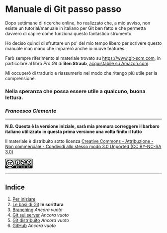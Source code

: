# Manuale di Git passo passo

Dopo settimane di ricerche online, ho realizzato che, a mio avviso, non esiste un tutorial/manuale in italiano per Git ben fatto e che permetta davvero di capire come funziona questo fantastico strumento.

Ho deciso quindi di sfruttare un po' del mio tempo libero per scrivere questo manuale man mano che imparerò anche io nuove features.

Farò sempre riferimento al materiale trovato su https://www.git-scm.com, in particolare al libro *Pro Git* di **Ben Straub**, [acquistabile su Amazon.com][book].

Mi occuperò di tradurlo e riassumerlo nel modo che ritengo più utile per la comprensione.

### Nella speranza che possa essere utile a qualcuno, buona lettura.

### *Francesco Clemente*


---


**N.B. Questa è la versione iniziale, sarà mia premura correggere il barbaro italiano utilizzato in questa prima versione una volta finito il tutto**

Il materiale è distribuito sotto licenza [Creative Commons - Attribuzione - Non commerciale - Condividi allo stesso modo 3.0 Unported (CC BY-NC-SA 3.0)][licenza]

![Licenza CC BY-NC-SA 3.0](license.png "Licenza CC BY-NC-SA 3.0")

[licenza]: https://creativecommons.org/licenses/by-nc-sa/3.0/
[book]: https://www.amazon.com/Pro-Git-Scott-Chacon/dp/1484200772?ie=UTF8&camp=1789&creative=9325&creativeASIN=1430218339&linkCode=as2&tag=git-sfconservancy-20


---

## Indice
1. [Per iniziare][cap1]
2. [Le basi di Git][cap2] **In scrittura**
3. [Branching][cap3] *Ancora vuoto*
4. [Git sul server][cap4] *Ancora vuoto*
5. [Git distribuito][cap5] *Ancora vuoto*
6. [GitHub][cap6] *Ancora vuoto*

[cap1]: https://github.com/FraClem/GitTutorial/blob/master/1.%20Per%20iniziare.md
[cap2]: https://github.com/FraClem/GitTutorial/blob/master/2.%20Le%20basi%20di%20Git.md
[cap3]: https://github.com/FraClem/GitTutorial/blob/master/3.%20Branching.md
[cap4]: https://github.com/FraClem/GitTutorial/blob/master/4.%20Git%20sul%20server.md
[cap5]: https://github.com/FraClem/GitTutorial/blob/master/5.%20Git%20distribuito.md
[cap6]: https://github.com/FraClem/GitTutorial/blob/master/6.%20GitHub.md
